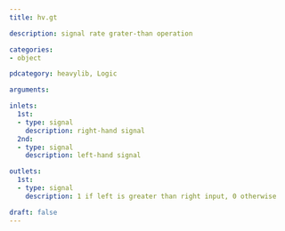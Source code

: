 ```yaml
---
title: hv.gt

description: signal rate grater-than operation

categories:
- object

pdcategory: heavylib, Logic

arguments:

inlets:
  1st:
  - type: signal
    description: right-hand signal
  2nd:
  - type: signal
    description: left-hand signal

outlets:
  1st:
  - type: signal
    description: 1 if left is greater than right input, 0 otherwise

draft: false
---
```


